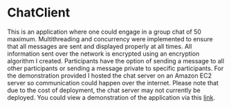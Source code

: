 # ChatClient

This is an application where one could engage in a group chat of 50 maximum. Multithreading and concurrency were implemented to ensure that all messages are sent and displayed properly at all times. All information sent over the network is encrypted using an encryption algorithm I created. Participants have the option of sending a message to all other participants or sending a message private to specific participants. For the demonstration provided I hosted the chat server on an Amazon EC2 server so communication could happen over the internet. Please note that due to the cost of deployment, the chat server may not currently be deployed.  You could view a demonstration of the application via this [link](https://project-videos-vs.s3.amazonaws.com/lets-chat/lets-chat-trailer.mp4).
